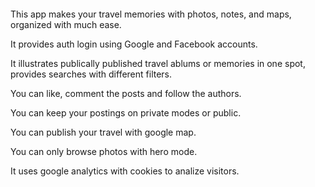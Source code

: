 ```Summary
````

This app makes your travel memories with photos, notes, and maps, organized with much ease.

It provides auth login using Google and Facebook accounts.

It illustrates publically published travel ablums or memories in one spot, provides searches with different filters.

You can like, comment the posts and follow the authors.

You can keep your postings on private modes or public.

You can publish your travel with google map.

You can only browse photos with hero mode. 

It uses google analytics with cookies to analize visitors.

